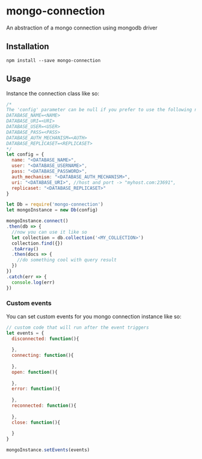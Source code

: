 # mongo-connection
An abstraction of a mongo connection using mongodb driver

## Installation
```
npm install --save mongo-connection
```

## Usage
Instance the connection class like so:

```javascript
/* 
The 'config' parameter can be null if you prefer to use the following node enviroment variables
DATABASE_NAME=<NAME>
DATABASE_URI=<URI>
DATABASE_USER=<USER>
DATABASE_PASS=<PASS>
DATABASE_AUTH_MECHANISM=<AUTH>
DATABASE_REPLICASET=<REPLICASET>
*/
let config = {
  name: "<DATABASE_NAME>",
  user: "<DATABASE_USERNAME>",
  pass: "<DATABASE_PASSWORD>",
  auth_mechanism: "<DATABASE_AUTH_MECHANISM>",
  uri: "<DATABASE_URI>", //host and port -> "myhost.com:23691",
  replicaset: "<DATABASE_REPLICASET>"
}

let Db = require('mongo-connection')
let mongoInstance = new Db(config)

mongoInstance.connect()
.then(db => {  
  //now you can use it like so
  let collection = db.collection('<MY_COLLECTION>')  
  collection.find({})
  .toArray()
  .then(docs => {
    //do something cool with query result
  })
})
.catch(err => {
  console.log(err)
})
```

### Custom events
You can set custom events for you mongo connection instance like so:

```javascript
// custom code that will run after the event triggers
let events = {
  disconnected: function(){
    
  },
  connecting: function(){
    
  },
  open: function(){
    
  },
  error: function(){
    
  },
  reconnected: function(){
    
  },
  close: function(){
    
  }
}

mongoInstance.setEvents(events)
```